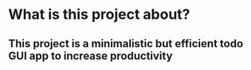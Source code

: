 # What is this project about?
## This project is a minimalistic but efficient todo GUI app to increase productivity
